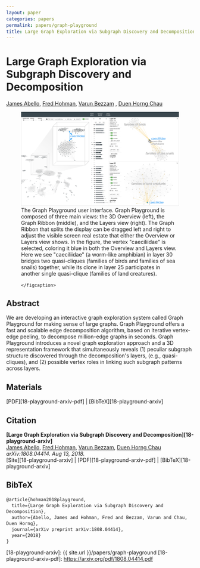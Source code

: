 ```yaml
---
layout: paper
categories: papers
permalink: papers/graph-playground
title: Large Graph Exploration via Subgraph Discovery and Decomposition
---
```


# Large Graph Exploration via Subgraph Discovery and Decomposition
[James Abello][james], [Fred Hohman][fred], [Varun Bezzam][varun] , [Duen Horng Chau][polo]    

<figure>
    <img class="single" src="/images/papers/18-playground-arxiv.png">
    <figcaption class="single">
    The Graph Playground user interface.
    Graph Playground is composed of three main views: the 3D Overview (left), the Graph Ribbon (middle), and the Layers view (right).
    The Graph Ribbon that splits the display can be dragged left and right to adjust the visible screen real estate that either the Overview or Layers view shows.
    In the figure, the vertex "caeciliidae" is selected, coloring it blue in both the Overview and Layers view.
    Here we see "caeciliidae" (a worm-like amphibian) in layer 30 bridges two quasi-cliques (families of birds and families of sea snails) together, while its clone in layer 25 participates in another single quasi-clique (families of land creatures).

    </figcaption>
</figure>

## Abstract
We are developing an interactive graph exploration system called Graph Playground for making sense of large graphs.
Graph Playground offers a fast and scalable edge decomposition algorithm, based on iterative vertex-edge peeling, to decompose million-edge graphs in seconds.
Graph Playground introduces a novel graph exploration approach and a 3D representation framework that simultaneously reveals (1) peculiar subgraph structure discovered through the decomposition's layers, (e.g., quasi-cliques), and (2) possible vertex roles in linking such subgraph patterns across layers.


## Materials
[PDF][18-playground-arxiv-pdf] | [BibTeX][18-playground-arxiv]

## Citation
**[Large Graph Exploration via Subgraph Discovery and Decomposition][18-playground-arxiv]**  
[James Abello][james], [Fred Hohman][fred], [Varun Bezzam][varun], [Duen Horng Chau][polo]    
*arXiv:1808.04414. Aug 13, 2018.*  
<span class="paper-misc">
<span class="cv-website-marker">[Site][18-playground-arxiv]</span> | [PDF][18-playground-arxiv-pdf] | [BibTeX][18-playground-arxiv]
</span>

## BibTeX
```
@article{hohman2018playground,
  title={Large Graph Exploration via Subgraph Discovery and Decomposition},
  author={Abello, James and Hohman, Fred and Bezzam, Varun and Chau, Duen Horng},
  journal={arXiv preprint arXiv:1808.04414},
  year={2018}
}
```

[fred]: http://fredhohman.com "Fred Hohman"
[james]: https://www.cs.rutgers.edu/faculty/james-abello-monedero "James Abello"
[varun]: https://www.linkedin.com/in/varun-bezzam/ "Varun Bezzam"
[polo]: http://www.cc.gatech.edu/~dchau/ "Polo Chau"

[18-playground-arxiv]: {{ site.url }}/papers/graph-playground
[18-playground-arxiv-pdf]: https://arxiv.org/pdf/1808.04414.pdf